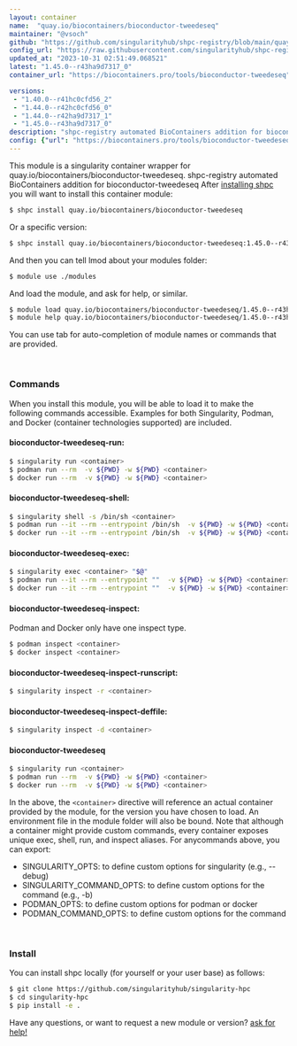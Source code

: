 ```yaml
---
layout: container
name:  "quay.io/biocontainers/bioconductor-tweedeseq"
maintainer: "@vsoch"
github: "https://github.com/singularityhub/shpc-registry/blob/main/quay.io/biocontainers/bioconductor-tweedeseq/container.yaml"
config_url: "https://raw.githubusercontent.com/singularityhub/shpc-registry/main/quay.io/biocontainers/bioconductor-tweedeseq/container.yaml"
updated_at: "2023-10-31 02:51:49.068521"
latest: "1.45.0--r43ha9d7317_0"
container_url: "https://biocontainers.pro/tools/bioconductor-tweedeseq"

versions:
 - "1.40.0--r41hc0cfd56_2"
 - "1.44.0--r42hc0cfd56_0"
 - "1.44.0--r42ha9d7317_1"
 - "1.45.0--r43ha9d7317_0"
description: "shpc-registry automated BioContainers addition for bioconductor-tweedeseq"
config: {"url": "https://biocontainers.pro/tools/bioconductor-tweedeseq", "maintainer": "@vsoch", "description": "shpc-registry automated BioContainers addition for bioconductor-tweedeseq", "latest": {"1.45.0--r43ha9d7317_0": "sha256:f540222543593c4f72dc00751a2b545e19195a8951187a1b906557402e827e4e"}, "tags": {"1.40.0--r41hc0cfd56_2": "sha256:9aa59a4cdef737f593ece0e64dda88b085be1fc76c3a044e07bbb813e33b09ac", "1.44.0--r42hc0cfd56_0": "sha256:916c91388562e6f6b8d6affc01e1f1723d53640a7b0a17d879b5e971a54cbefc", "1.44.0--r42ha9d7317_1": "sha256:8f7a7df1156e766eadfe19fda93c6ec6e1506d1a12ee79e1c3963f399b112729", "1.45.0--r43ha9d7317_0": "sha256:f540222543593c4f72dc00751a2b545e19195a8951187a1b906557402e827e4e"}, "docker": "quay.io/biocontainers/bioconductor-tweedeseq"}
---
```


This module is a singularity container wrapper for quay.io/biocontainers/bioconductor-tweedeseq.
shpc-registry automated BioContainers addition for bioconductor-tweedeseq
After [installing shpc](#install) you will want to install this container module:


```bash
$ shpc install quay.io/biocontainers/bioconductor-tweedeseq
```

Or a specific version:

```bash
$ shpc install quay.io/biocontainers/bioconductor-tweedeseq:1.45.0--r43ha9d7317_0
```

And then you can tell lmod about your modules folder:

```bash
$ module use ./modules
```

And load the module, and ask for help, or similar.

```bash
$ module load quay.io/biocontainers/bioconductor-tweedeseq/1.45.0--r43ha9d7317_0
$ module help quay.io/biocontainers/bioconductor-tweedeseq/1.45.0--r43ha9d7317_0
```

You can use tab for auto-completion of module names or commands that are provided.

<br>

### Commands

When you install this module, you will be able to load it to make the following commands accessible.
Examples for both Singularity, Podman, and Docker (container technologies supported) are included.

#### bioconductor-tweedeseq-run:

```bash
$ singularity run <container>
$ podman run --rm  -v ${PWD} -w ${PWD} <container>
$ docker run --rm  -v ${PWD} -w ${PWD} <container>
```

#### bioconductor-tweedeseq-shell:

```bash
$ singularity shell -s /bin/sh <container>
$ podman run --it --rm --entrypoint /bin/sh  -v ${PWD} -w ${PWD} <container>
$ docker run --it --rm --entrypoint /bin/sh  -v ${PWD} -w ${PWD} <container>
```

#### bioconductor-tweedeseq-exec:

```bash
$ singularity exec <container> "$@"
$ podman run --it --rm --entrypoint ""  -v ${PWD} -w ${PWD} <container> "$@"
$ docker run --it --rm --entrypoint ""  -v ${PWD} -w ${PWD} <container> "$@"
```

#### bioconductor-tweedeseq-inspect:

Podman and Docker only have one inspect type.

```bash
$ podman inspect <container>
$ docker inspect <container>
```

#### bioconductor-tweedeseq-inspect-runscript:

```bash
$ singularity inspect -r <container>
```

#### bioconductor-tweedeseq-inspect-deffile:

```bash
$ singularity inspect -d <container>
```



#### bioconductor-tweedeseq

```bash
$ singularity run <container>
$ podman run --rm  -v ${PWD} -w ${PWD} <container>
$ docker run --rm  -v ${PWD} -w ${PWD} <container>
```


In the above, the `<container>` directive will reference an actual container provided
by the module, for the version you have chosen to load. An environment file in the
module folder will also be bound. Note that although a container
might provide custom commands, every container exposes unique exec, shell, run, and
inspect aliases. For anycommands above, you can export:

 - SINGULARITY_OPTS: to define custom options for singularity (e.g., --debug)
 - SINGULARITY_COMMAND_OPTS: to define custom options for the command (e.g., -b)
 - PODMAN_OPTS: to define custom options for podman or docker
 - PODMAN_COMMAND_OPTS: to define custom options for the command

<br>

### Install

You can install shpc locally (for yourself or your user base) as follows:

```bash
$ git clone https://github.com/singularityhub/singularity-hpc
$ cd singularity-hpc
$ pip install -e .
```

Have any questions, or want to request a new module or version? [ask for help!](https://github.com/singularityhub/singularity-hpc/issues)